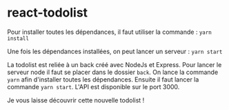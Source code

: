 # react-todolist

Pour installer toutes les dépendances, il faut utiliser la commande :
``` yarn install ```

Une fois les dépendances installées, on peut lancer un serveur :
``` yarn start ```

La todolist est reliée à un back créé avec NodeJs et Express.
Pour lancer le serveur node il faut se placer dans le dossier `back`.
On lance la commande ` yarn ` afin d'installer toutes les dépendances.
Ensuite il faut lancer la commande ` yarn start `.
L'API est disponible sur le port 3000.

Je vous laisse découvrir cette nouvelle todolist !
